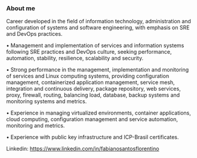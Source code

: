 ### About me

<!--
**fabianoflorentino/fabianoflorentino** is a ✨ _special_ ✨ repository because its `README.md` (this file) appears on your GitHub profile.

Here are some ideas to get you started:

- 🔭 I’m currently working on ...
- 🌱 I’m currently learning ...
- 👯 I’m looking to collaborate on ...
- 🤔 I’m looking for help with ...
- 💬 Ask me about ...
- 📫 How to reach me: ...
- 😄 Pronouns: ...
- ⚡ Fun fact: ...
-->
Career developed in the field of information technology, administration and configuration of systems and software engineering, with emphasis on SRE and DevOps practices.

• Management and implementation of services and information systems following SRE practices and DevOps culture, seeking performance, automation, stability, resilience, scalability and security.

• Strong performance in the management, implementation and monitoring of services and Linux computing systems, providing configuration management, containerized application management, service mesh, integration and continuous delivery, package repository, web services, proxy, firewall, routing, balancing load, database, backup systems and monitoring systems and metrics.

• Experience in managing virtualized environments, container applications, cloud computing, configuration management and service automation, monitoring and metrics.

• Experience with public key infrastructure and ICP-Brasil certificates.

Linkedin: https://www.linkedin.com/in/fabianosantosflorentino
